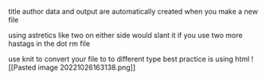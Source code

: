 title author data and output are automatically created when you make a new file

using astretics like two on either side would slant it
if you use two more hastags in the dot rm file

use knit to convert your file to to different type
best practice is using html
![[Pasted image 20221026163138.png]]
